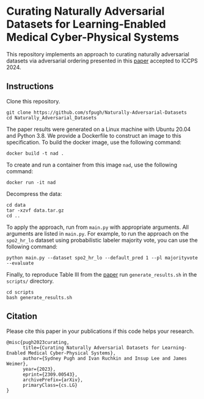 # Curating Naturally Adversarial Datasets for Learning-Enabled Medical Cyber-Physical Systems

This repository implements an approach to curating naturally adversarial datasets via adversarial ordering presented in this [paper](https://browse.arxiv.org/abs/2309.00543) accepted to ICCPS 2024.

## Instructions

Clone this repository.

```
git clone https://github.com/sfpugh/Naturally-Adversarial-Datasets
cd Naturally_Adversarial_Datasets
```

The paper results were generated on a Linux machine with Ubuntu 20.04 and Python 3.8. We provide a Dockerfile to construct an image to this specification. To build the docker image, use the following command:

```
docker build -t nad .
```

To create and run a container from this image `nad`, use the following command:

```
docker run -it nad
```

Decompress the data:

```
cd data
tar -xzvf data.tar.gz
cd ..
```

To apply the approach, run from `main.py` with appropriate arguments. All arguments are listed in `main.py`. For example, to run the approach on the `spo2_hr_lo` dataset using probabilistic labeler majority vote, you can use the following command:

```
python main.py --dataset spo2_hr_lo --default_pred 1 --pl majorityvote --evaluate
```

Finally, to reproduce Table III from the [paper](https://browse.arxiv.org/abs/2309.00543) run `generate_results.sh` in the `scripts/` directory.

```
cd scripts
bash generate_results.sh
```

## Citation

Please cite this paper in your publications if this code helps your research.

```
@misc{pugh2023curating,
      title={Curating Naturally Adversarial Datasets for Learning-Enabled Medical Cyber-Physical Systems}, 
      author={Sydney Pugh and Ivan Ruchkin and Insup Lee and James Weimer},
      year={2023},
      eprint={2309.00543},
      archivePrefix={arXiv},
      primaryClass={cs.LG}
}
```
